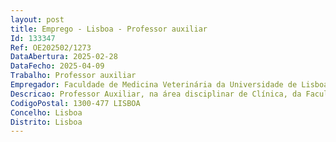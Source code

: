 ```yaml
--- 
layout: post
title: Emprego - Lisboa - Professor auxiliar
Id: 133347
Ref: OE202502/1273
DataAbertura: 2025-02-28
DataFecho: 2025-04-09
Trabalho: Professor auxiliar
Empregador: Faculdade de Medicina Veterinária da Universidade de Lisboa
Descricao: Professor Auxiliar, na área disciplinar de Clínica, da Faculdade de MedicinaVeterinária da Universidade de Lisboa
CodigoPostal: 1300-477 LISBOA
Concelho: Lisboa
Distrito: Lisboa
--- 
```

